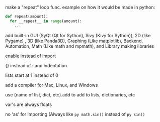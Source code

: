 make a "repeat" loop func. example on how it would be made in python:
```py
def repeat(amount):
  for __repeat__ in range(amount):
    ...
```

add built-in GUI (SyQt (Qt for Sython), Sivy (Kivy for Sython)), 2D (like Pygame) , 3D (like Panda3D), Graphing (Like matplotlib), Backend, Automation, Math (Like math and mpmath), and Library making libraries

enable instead of import

{} instead of : and indentation 

lists start at 1 instead of 0

add a compiler for Mac, Linux, and Windows

use {name of list, dict, etc}.add to add to lists, dictionaries, etc

var's are always floats

no 'as' for importing (Always like ```py
math.sin()```
instead of
```py sin()```
